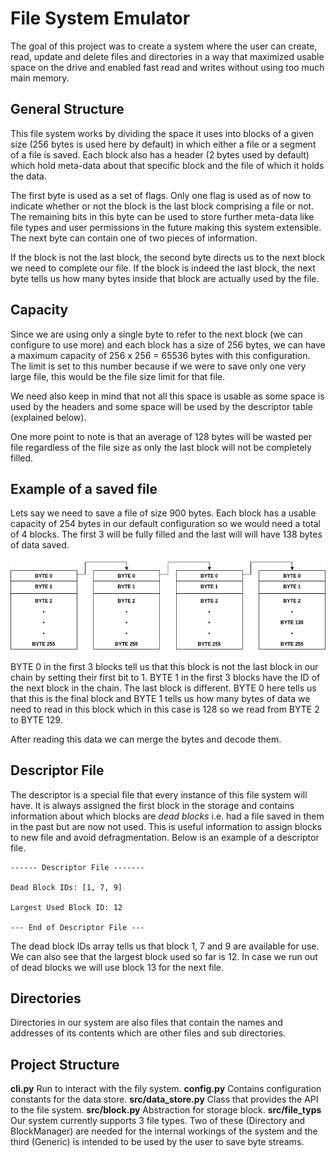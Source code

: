 # File System Emulator
The goal of this project was to create a system where the user can create, read, update and delete files and directories in a way that maximized usable space on the drive and enabled fast read and writes without using too much main memory.

## General Structure
This file system works by dividing the space it uses into blocks of a given size (256 bytes is used here by default) in which either a file or a segment of a file is saved. Each block also has a header (2 bytes used by default) which hold meta-data about that specific block and the file of which it holds the data.

The first byte is used as a set of flags. Only one flag is used as of now to indicate whether or not the block is the last block comprising a file or not. The remaining bits in this byte can be used to store further meta-data like file types and user permissions in the future making this system extensible. The next byte can contain one of two pieces of information.

If the block is not the last block, the second byte directs us to the next block we need to complete our file. If the block is indeed the last block, the next byte tells us how many bytes inside that block are actually used by the file.

## Capacity
Since we are using only a single byte to refer to the next block (we can configure to use more) and each block has a size of 256 bytes, we can have a maximum capacity of
256 x 256 = 65536 bytes with this configuration. The limit is set to this number because if we were to save only one very large file, this would be the file size limit for that file.

We need also keep in mind that not all this space is usable as some space is used by the headers and some space will be used by the descriptor table (explained below).

One more point to note is that an average of 128 bytes will be wasted per file regardless of the file size as only the last block will not be completely filled.

## Example of a saved file
Lets say we need to save a file of size 900 bytes. Each block has a usable capacity of 254 bytes in our default configuration so we would need a total of 4 blocks. The first 3 will be fully filled and the last will will have 138 bytes of data saved.

![Figure 1](./shared/figure_01.png)

BYTE 0 in the first 3 blocks tell us that this block is not the last block in our chain by setting their first bit to 1. BYTE 1 in the first 3 blocks have the ID of the next block in the chain. The last block is different. BYTE 0 here tells us that this is the final block and BYTE 1 tells us how many bytes of data we need to read in this block which in this case is 128 so we read from BYTE 2 to BYTE 129.

After reading this data we can merge the bytes and decode them.

## Descriptor File
The descriptor is a special file that every instance of this file system will have. It is always assigned the first block in the storage and contains information about which blocks are *dead blocks* i.e. had a file saved in them in the past but are now not used. This is useful information to assign blocks to new file and avoid defragmentation. Below is an example of a descriptor file.

```
------ Descriptor File -------

Dead Block IDs: [1, 7, 9]

Largest Used Block ID: 12

--- End of Descriptor File ---
```

The dead block IDs array tells us that block 1, 7 and 9 are available for use. We can also see that the largest block used so far is 12. In case we run out of dead blocks we will use block 13 for the next file.

## Directories
Directories in our system are also files that contain the names and addresses of its contents which are other files and sub directories.

## Project Structure
**cli.py** Run to interact with the fily system.
**config.py** Contains configuration constants for the data store.
**src/data_store.py** Class that provides the API to the file system.
**src/block.py** Abstraction for storage block.
**src/file_typs** Our system currently supports 3 file types. Two of these (Directory and BlockManager) are needed for the internal workings of the system and the third (Generic) is intended to be used by the user to save byte streams.
